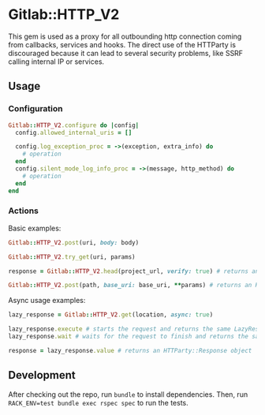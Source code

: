 # Gitlab::HTTP_V2

This gem is used as a proxy for all outbounding http connection
coming from callbacks, services and hooks. The direct use of the HTTParty
is discouraged because it can lead to several security problems, like SSRF
calling internal IP or services.

## Usage

### Configuration

```ruby
Gitlab::HTTP_V2.configure do |config|
  config.allowed_internal_uris = []

  config.log_exception_proc = ->(exception, extra_info) do
    # operation
  end
  config.silent_mode_log_info_proc = ->(message, http_method) do
    # operation
  end
end
```

### Actions

Basic examples:

```ruby
Gitlab::HTTP_V2.post(uri, body: body)

Gitlab::HTTP_V2.try_get(uri, params)

response = Gitlab::HTTP_V2.head(project_url, verify: true) # returns an HTTParty::Response object

Gitlab::HTTP_V2.post(path, base_uri: base_uri, **params) # returns an HTTParty::Response object
```

Async usage examples:

```ruby
lazy_response = Gitlab::HTTP_V2.get(location, async: true)

lazy_response.execute # starts the request and returns the same LazyResponse object
lazy_response.wait # waits for the request to finish and returns the same LazyResponse object

response = lazy_response.value # returns an HTTParty::Response object
```

## Development

After checking out the repo, run `bundle` to install dependencies.
Then, run `RACK_ENV=test bundle exec rspec spec` to run the tests.

